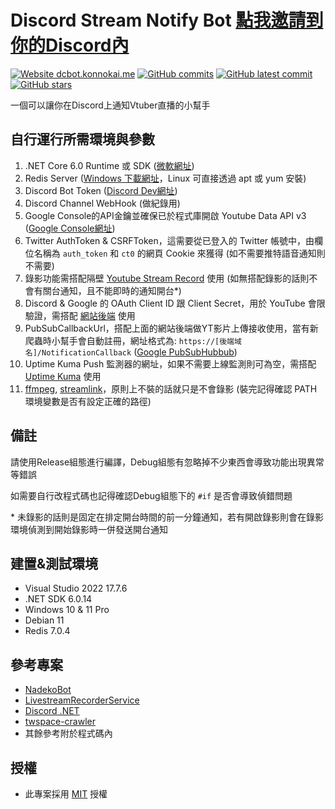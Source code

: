 # Discord Stream Notify Bot [點我邀請到你的Discord內](https://discordapp.com/api/oauth2/authorize?client_id=758222559392432160&permissions=2416143425&scope=bot%20applications.commands)

[![Website dcbot.konnokai.me](https://img.shields.io/website-up-down-green-red/http/dcbot.konnokai.me/stream.svg)](http://dcbot.konnokai.me/stream)
[![GitHub commits](https://badgen.net/github/commits/konnokai/Discord-Stream-Notify-Bot)](https://GitHub.com/konnokai/Discord-Stream-Notify-Bot/commit/)
[![GitHub latest commit](https://badgen.net/github/last-commit/konnokai/Discord-Stream-Notify-Bot)](https://GitHub.com/konnokai/Discord-Stream-Notify-Bot/commit/)
[![GitHub stars](https://badgen.net/github/stars/konnokai/Discord-Stream-Notify-Bot)](https://GitHub.com/konnokai/Discord-Stream-Notify-Bot/)

一個可以讓你在Discord上通知Vtuber直播的小幫手

自行運行所需環境與參數
-
1. .NET Core 6.0 Runtime 或 SDK ([微軟網址](https://dotnet.microsoft.com/en-us/download/dotnet/6.0))
2. Redis Server ([Windows 下載網址](https://github.com/MicrosoftArchive/redis)，Linux 可直接透過 apt 或 yum 安裝)
3. Discord Bot Token ([Discord Dev網址](https://discord.com/developers/applications))
4. Discord Channel WebHook (做紀錄用)
5. Google Console的API金鑰並確保已於程式庫開啟 Youtube Data API v3 ([Google Console網址](https://console.cloud.google.com/apis/library/youtube.googleapis.com))
6. Twitter AuthToken & CSRFToken，這需要從已登入的 Twitter 帳號中，由欄位名稱為 `auth_token` 和 `ct0` 的網頁 Cookie 來獲得 (如不需要推特語音通知則不需要)
7. 錄影功能需搭配隔壁 [Youtube Stream Record](https://github.com/konnokai/YoutubeStreamRecord) 使用 (如無搭配錄影的話則不會有關台通知，且不能即時的通知開台*)
8. Discord & Google 的 OAuth Client ID 跟 Client Secret，用於 YouTube 會限驗證，需搭配 [網站後端](https://github.com/konnokai/Discord-Stream-Bot-Backend) 使用
9. PubSubCallbackUrl，搭配上面的網站後端做YT影片上傳接收使用，當有新爬蟲時小幫手會自動註冊，網址格式為: `https://[後端域名]/NotificationCallback` ([Google PubSubHubbub](https://pubsubhubbub.appspot.com))
10. Uptime Kuma Push 監測器的網址，如果不需要上線監測則可為空，需搭配 [Uptime Kuma](https://github.com/louislam/uptime-kuma) 使用
11. [ffmpeg](https://ffmpeg.org/download.html), [streamlink](https://streamlink.github.io/install.html)，原則上不裝的話就只是不會錄影 (裝完記得確認 PATH 環境變數是否有設定正確的路徑)

備註
-
請使用Release組態進行編譯，Debug組態有忽略掉不少東西會導致功能出現異常等錯誤

如需要自行改程式碼也記得確認Debug組態下的 `#if` 是否會導致偵錯問題

\* 未錄影的話則是固定在排定開台時間的前一分鐘通知，若有開啟錄影則會在錄影環境偵測到開始錄影時一併發送開台通知

建置&測試環境
- 
- Visual Studio 2022 17.7.6
- .NET SDK 6.0.14
- Windows 10 & 11 Pro
- Debian 11
- Redis 7.0.4

參考專案
-
- [NadekoBot](https://gitlab.com/Kwoth/nadekobot)
- [LivestreamRecorderService](https://github.com/Recorder-moe/LivestreamRecorderService)
- [Discord .NET](https://github.com/discord-net/Discord.Net)
- [twspace-crawler](https://github.com/HitomaruKonpaku/twspace-crawler)
- 其餘參考附於程式碼內

授權
-
- 此專案採用 [MIT](https://github.com/konnokai/Discord-Stream-Notify-Bot/blob/master/LICENSE.txt) 授權
